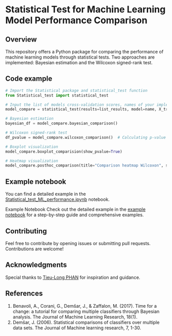 # Statistical Test for Machine Learning Model Performance Comparison

## Overview

This repository offers a Python package for comparing the performance of machine learning models through statistical tests. Two approaches are implemented: Bayesian estimation and the Wilcoxon signed-rank test.

## Code example
```python
# Import the Statistical package and statistical_test function
from Statistical_test import statistical_test

# Input the list of models cross-validation scores, names of your implemented models, X_train, and y_train with your actual data and training sets
model_compare = statistical_test(results=list_results, model=name, X_train=X_train, y_train=y_train)

# Bayesian estimation
bayesian_df = model_compare.bayesian_comparison()

# Wilcoxon signed-rank test
df_pvalue = model_compare.wilcoxon_comparison()  # Calculating p-value

# Boxplot visualization
model_compare.boxplot_comparision(show_pvalue=True)

# Heatmap visualization
model_compare.posthoc_comparison(title="Comparison heatmap Wilcoxon", save=False)
```

## Example notebook
You can find a detailed example in the [Statistical_test_ML_performance.ipynb](Statistical_test_ML_performance.ipynb) notebook.

Example Notebook
Check out the detailed example in the [example notebook](Statistical_test_ML_performance.ipynb) for a step-by-step guide and comprehensive examples.

## Contributing
Feel free to contribute by opening issues or submitting pull requests. Contributions are welcome!

## Acknowledgments
Special thanks to [Tieu-Long PHAN](https://tieulongphan.github.io/cv/) for inspiration and guidance.

## References
1. Benavoli, A., Corani, G., Demšar, J., & Zaffalon, M. (2017). Time for a change: a tutorial for comparing multiple classifiers through Bayesian analysis. The Journal of Machine Learning Research, 18(1).
2. Demšar, J. (2006). Statistical comparisons of classifiers over multiple data sets. The Journal of Machine learning research, 7, 1-30.